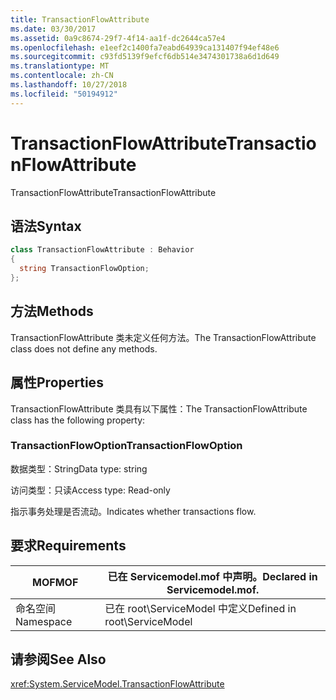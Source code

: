 ```yaml
---
title: TransactionFlowAttribute
ms.date: 03/30/2017
ms.assetid: 0a9c8674-29f7-4f14-aa1f-dc2644ca57e4
ms.openlocfilehash: e1eef2c1400fa7eabd64939ca131407f94ef48e6
ms.sourcegitcommit: c93fd5139f9efcf6db514e3474301738a6d1d649
ms.translationtype: MT
ms.contentlocale: zh-CN
ms.lasthandoff: 10/27/2018
ms.locfileid: "50194912"
---
```

# <a name="transactionflowattribute"></a><span data-ttu-id="50abe-102">TransactionFlowAttribute</span><span class="sxs-lookup"><span data-stu-id="50abe-102">TransactionFlowAttribute</span></span>
<span data-ttu-id="50abe-103">TransactionFlowAttribute</span><span class="sxs-lookup"><span data-stu-id="50abe-103">TransactionFlowAttribute</span></span>  
  
## <a name="syntax"></a><span data-ttu-id="50abe-104">语法</span><span class="sxs-lookup"><span data-stu-id="50abe-104">Syntax</span></span>  
  
```csharp
class TransactionFlowAttribute : Behavior  
{  
  string TransactionFlowOption;  
};  
```  
  
## <a name="methods"></a><span data-ttu-id="50abe-105">方法</span><span class="sxs-lookup"><span data-stu-id="50abe-105">Methods</span></span>  
 <span data-ttu-id="50abe-106">TransactionFlowAttribute 类未定义任何方法。</span><span class="sxs-lookup"><span data-stu-id="50abe-106">The TransactionFlowAttribute class does not define any methods.</span></span>  
  
## <a name="properties"></a><span data-ttu-id="50abe-107">属性</span><span class="sxs-lookup"><span data-stu-id="50abe-107">Properties</span></span>  
 <span data-ttu-id="50abe-108">TransactionFlowAttribute 类具有以下属性：</span><span class="sxs-lookup"><span data-stu-id="50abe-108">The TransactionFlowAttribute class has the following property:</span></span>  
  
### <a name="transactionflowoption"></a><span data-ttu-id="50abe-109">TransactionFlowOption</span><span class="sxs-lookup"><span data-stu-id="50abe-109">TransactionFlowOption</span></span>  
 <span data-ttu-id="50abe-110">数据类型：String</span><span class="sxs-lookup"><span data-stu-id="50abe-110">Data type: string</span></span>  
  
 <span data-ttu-id="50abe-111">访问类型：只读</span><span class="sxs-lookup"><span data-stu-id="50abe-111">Access type: Read-only</span></span>  
  
 <span data-ttu-id="50abe-112">指示事务处理是否流动。</span><span class="sxs-lookup"><span data-stu-id="50abe-112">Indicates whether transactions flow.</span></span>  
  
## <a name="requirements"></a><span data-ttu-id="50abe-113">要求</span><span class="sxs-lookup"><span data-stu-id="50abe-113">Requirements</span></span>  
  
|<span data-ttu-id="50abe-114">MOF</span><span class="sxs-lookup"><span data-stu-id="50abe-114">MOF</span></span>|<span data-ttu-id="50abe-115">已在 Servicemodel.mof 中声明。</span><span class="sxs-lookup"><span data-stu-id="50abe-115">Declared in Servicemodel.mof.</span></span>|  
|---------|-----------------------------------|  
|<span data-ttu-id="50abe-116">命名空间</span><span class="sxs-lookup"><span data-stu-id="50abe-116">Namespace</span></span>|<span data-ttu-id="50abe-117">已在 root\ServiceModel 中定义</span><span class="sxs-lookup"><span data-stu-id="50abe-117">Defined in root\ServiceModel</span></span>|  
  
## <a name="see-also"></a><span data-ttu-id="50abe-118">请参阅</span><span class="sxs-lookup"><span data-stu-id="50abe-118">See Also</span></span>  
 <xref:System.ServiceModel.TransactionFlowAttribute>
